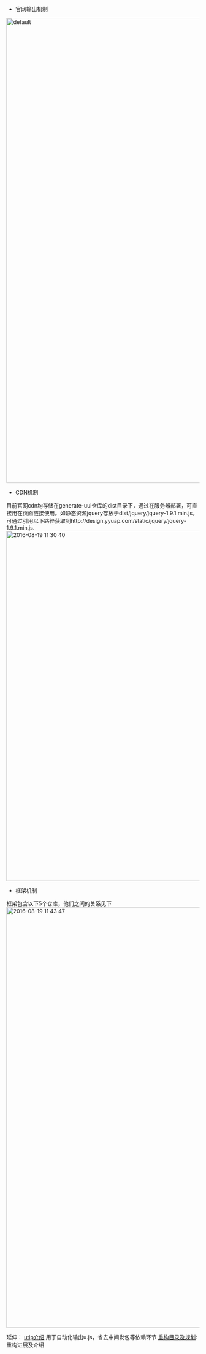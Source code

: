 * 官网输出机制

<img width="1214" alt="default" src="https://cloud.githubusercontent.com/assets/11772494/17814686/963404fc-6663-11e6-96d1-e2d3f9c64c02.png">

* CDN机制

目前官网cdn均存储在generate-uui仓库的dist目录下，通过在服务器部署，可直接用在页面链接使用。如静态资源jquery存放于dist/jquery/jquery-1.9.1.min.js，可通过引用以下路径获取到http://design.yyuap.com/static/jquery/jquery-1.9.1.min.js.
<img width="914" alt="2016-08-19 11 30 40" src="https://cloud.githubusercontent.com/assets/11772494/17815071/478f90e4-6665-11e6-98c5-fdc98deb17d4.png">

* 框架机制

框架包含以下5个仓库，他们之间的关系见下
<img width="1098" alt="2016-08-19 11 43 47" src="https://cloud.githubusercontent.com/assets/11772494/17815467/032339d6-6667-11e6-9770-16fe1de0be3a.png">

延伸：
[utip介绍](https://github.com/iuap-design/utip):用于自动化输出u.js，省去中间发包等依赖环节
[重构目录及规划](https://github.com/iuap-design/blog/blob/master/iuapdesign%E9%87%8D%E6%9E%84%E7%9B%AE%E5%BD%95%26%E8%A7%84%E5%88%92.md):重构进展及介绍
